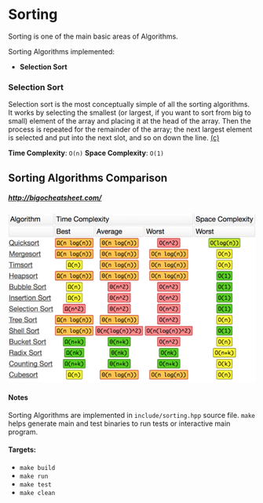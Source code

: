 # Sorting

Sorting is one of the main basic areas of Algorithms.

Sorting Algorithms implemented:

  * **Selection Sort**

### Selection Sort

Selection sort is the most conceptually simple of all the sorting algorithms. It works by selecting the smallest (or largest, if you want to sort from big to small) element of the array and placing it at the head of the array. Then the process is repeated for the remainder of the array; the next largest element is selected and put into the next slot, and so on down the line. [(c)](https://www.cprogramming.com/tutorial/computersciencetheory/sorting2.html)

**Time Complexity**: ```O(n)``` **Space Complexity**: ```O(1)```

## Sorting Algorithms Comparison
##### http://bigocheatsheet.com/
<img src="/static/sort_algo_compared.png" width="600">

#### Notes
Sorting Algorithms are implemented in ```include/sorting.hpp``` source file. ```make``` helps generate main and test binaries to run tests or interactive main program.

#### Targets:
  * ```make build```
  * ```make run```
  * ```make test```
  * ```make clean```
